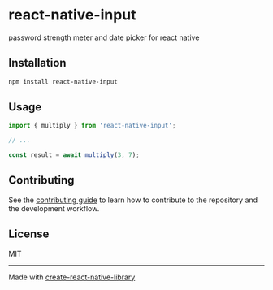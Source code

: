 # react-native-input

password strength meter and date picker for react native

## Installation

```sh
npm install react-native-input
```

## Usage

```js
import { multiply } from 'react-native-input';

// ...

const result = await multiply(3, 7);
```

## Contributing

See the [contributing guide](CONTRIBUTING.md) to learn how to contribute to the repository and the development workflow.

## License

MIT

---

Made with [create-react-native-library](https://github.com/callstack/react-native-builder-bob)
